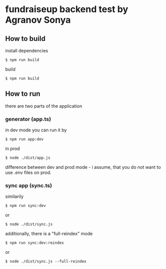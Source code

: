 # fundraiseup backend test by Agranov Sonya

## How to build

install dependencies

```
$ npm run build
```

build

```
$ npm run build
```

## How to run

there are two parts of the application

### generator (app.ts)

in dev mode you can run it by

```
$ npm run app:dev
```

in prod

```
$ node ./dist/app.js
```

difference between dev and prod mode - i assume, that you do not want to use .env files on prod.

### sync app (sync.ts)

similarily

```
$ npm run sync:dev
```

or

```
$ node ./dist/sync.js
```

additionally, there is a "full-reindex" mode

```
$ npm run sync:dev:reindex
```

or

```
$ node ./dist/sync.js --full-reindex
```
